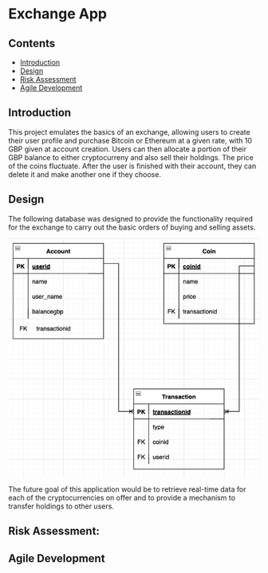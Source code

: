 # Exchange App 

## Contents

* [Introduction](#Introduction)
* [Design](#Design)
* [Risk Assessment](#Risk-Assessment)
* [Agile Development](#Agile-Development)

## Introduction
This project emulates the basics of an exchange, allowing users to create their user profile and purchase Bitcoin or 
Ethereum at a given rate, with 10 GBP given at account creation. Users can then allocate a portion of their GBP 
balance to either cryptocurreny and also sell their holdings. The price of the coins fluctuate. After the user is
finished with their account, they can delete it and make another one if they choose.

## Design
The following database was designed to provide the functionality required for the exchange to carry out the basic orders of buying and selling assets.

![ERD](https://github.com/GurjinderB/exchange-app/blob/main/figures/project1erd.png)

The future goal of this application would be to retrieve real-time data for each of the cryptocurrencies on offer and to provide a mechanism to transfer holdings to
other users.

## Risk Assessment:

## Agile Development
